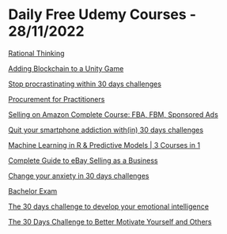 # Daily Free Udemy Courses - 28/11/2022

[Rational Thinking](https://www.udemy.com/course/irrational/?couponCode=NOVEMBER_BF)
[Adding Blockchain to a Unity Game](https://www.udemy.com/course/adding-blockchain-to-a-unity-game/?couponCode=FREE_BLOCKCHAIN)
[Stop procrastinating within 30 days challenges](https://www.udemy.com/course/stop-procrastinating-within-30-days-challenges/?couponCode=NOVEMBER_BF)
[Procurement for Practitioners](https://www.udemy.com/course/procurement-lab/?couponCode=_COURSECOUPONCLUB)
[Selling on Amazon Complete Course: FBA, FBM, Sponsored Ads](https://www.udemy.com/course/selling-on-amazon-complete-course-fba-fbm-sponsored-ads/?couponCode=3802EEA62B14CFAFF1E2)
[Quit your smartphone addiction with(in) 30 days challenges](https://www.udemy.com/course/quit-your-smartphone-addiction-within-30-days-challenges/?couponCode=NOVEMBER_BF)
[Machine Learning in R & Predictive Models | 3 Courses in 1](https://www.udemy.com/course/machine-learning-predictive-models-in-r-theory-practice/?couponCode=BLACKFRIDAY)
[Complete Guide to eBay Selling as a Business](https://www.udemy.com/course/complete-guide-to-ebay-selling-as-a-business/?couponCode=4F67C8DB850725C46D14)
[Change your anxiety in 30 days challenges](https://www.udemy.com/course/change-your-anxiety-in-30-days-challenges/?couponCode=NOVEMBER_BF)
[Bachelor Exam](https://www.udemy.com/course/bachelor-exam/?couponCode=NOVEMBER_BF)
[The 30 days challenge to develop your emotional intelligence](https://www.udemy.com/course/the-30-days-challenge-to-develop-your-emotional-intelligence/?couponCode=NOVEMBER_BF)
[The 30 Days Challenge to Better Motivate Yourself and Others](https://www.udemy.com/course/the-30-days-challenge-to-better-motivate-yourself-and-others/?couponCode=NOVEMBER_BF)
